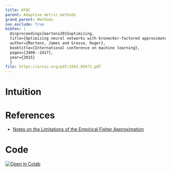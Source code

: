 ```yaml
---
title: KFAC
parent: Adaptive metric methods
grand_parent: Methods
nav_exclude: True
bibtex: |
  @inproceedings{martens2015optimizing,
  title={Optimizing neural networks with kronecker-factored approximate curvature},
  author={Martens, James and Grosse, Roger},
  booktitle={International conference on machine learning},
  pages={2408--2417},
  year={2015}
  }
file: https://arxiv.org/pdf/1503.05671.pdf
---
```

# Intuition
# References
* [Notes on the Limitations of the Empirical Fisher Approximation](https://www.inference.vc/on-empirical-fisher-information/)

# Code
[![Open In Colab](https://colab.research.google.com/assets/colab-badge.svg#button)](https://colab.research.google.com/github/MerkulovDaniil/optim/blob/master/assets/Notebooks/KFAC.ipynb)